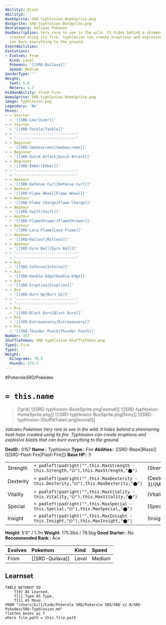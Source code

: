 ```yaml
---
Ability1: Blaze
Ability2: ''
BookSprite: SRD-typhlosion-BookSprite.png
BoxSprite: SRD-typhlosion-BoxSprite.png
DexCategory: Volcano Pokemon
DexDescription: Very rare to see in the wild. It hides behind a shimmering heat haze
  created using its fire. Typhlosion can create eruptions and explosive blasts that
  can burn everything to the ground.
EventAbilities: ''
Evolutions:
- Evolves: From
  Kind: Level
  Pokemon: '[[SRD-Quilava]]'
  Speed: Medium
GenderType: ''
Height:
  Feet: 5.6
  Meters: 1.7
HiddenAbility: Flash Fire
HomeSprite: SRD-typhlosion-HomeSprite.png
Image: typhlosion.png
Legendary: 'No'
Moves:
- - Starter
  - '[[SRD-Leer|Leer]]'
- - Starter
  - '[[SRD-Tackle|Tackle]]'
- - '---------------------------'
  - '---------------------------'
- - Beginner
  - '[[SRD-Smokescreen|Smokescreen]]'
- - Beginner
  - '[[SRD-Quick Attack|Quick Attack]]'
- - Beginner
  - '[[SRD-Ember|Ember]]'
- - '---------------------------'
  - '---------------------------'
- - Amateur
  - '[[SRD-Defense Curl|Defense Curl]]'
- - Amateur
  - '[[SRD-Flame Wheel|Flame Wheel]]'
- - Amateur
  - '[[SRD-Flame Charge|Flame Charge]]'
- - Amateur
  - '[[SRD-Swift|Swift]]'
- - Amateur
  - '[[SRD-Flamethrower|Flamethrower]]'
- - Amateur
  - '[[SRD-Lava Plume|Lava Plume]]'
- - Amateur
  - '[[SRD-Rollout|Rollout]]'
- - Amateur
  - '[[SRD-Gyro Ball|Gyro Ball]]'
- - '---------------------------'
  - '---------------------------'
- - Ace
  - '[[SRD-Inferno|Inferno]]'
- - Ace
  - '[[SRD-Double-Edge|Double-Edge]]'
- - Ace
  - '[[SRD-Eruption|Eruption]]'
- - Ace
  - '[[SRD-Burn Up|Burn Up]]'
- - '---------------------------'
  - '---------------------------'
- - Pro
  - '[[SRD-Blast Burn|Blast Burn]]'
- - Pro
  - '[[SRD-Extrasensory|Extrasensory]]'
- - Pro
  - '[[SRD-Thunder Punch|Thunder Punch]]'
Number: 157
ShuffleToken: SRD-typhlosion-ShuffleToken.png
Type1: Fire
Type2: ''
Weight:
  Kilograms: 79.5
  Pounds: 175.3
---
```


#PokeroleSRD/Pokedex

# `= this.name`

> [!grid]
> ![[SRD-typhlosion-BookSprite.png|wsmall]]
> ![[SRD-typhlosion-HomeSprite.png]]
> ![[SRD-typhlosion-BoxSprite.png|htiny]]
> ![[SRD-typhlosion-ShuffleToken.png|wsmall]]


*Volcano Pokemon*
*Very rare to see in the wild. It hides behind a shimmering heat haze created using its fire. Typhlosion can create eruptions and explosive blasts that can burn everything to the ground.*

**DexID**:: 0157
**Name**:: Typhlosion
**Type**:: Fire
**Abilities**:: [[SRD-Blaze|Blaze]] ([[SRD-Flash Fire|Flash Fire]])
**Base HP**:: 5

|           |                                                                                        |                                          |
| --------- | -------------------------------------------------------------------------------------- | ---------------------------------------- |
| Strength  | `= padleft(padright("",this.MaxStrength - this.Strength,"⭘"),this.MaxStrength,"⬤")`    | (Strength::2)/(MaxStrength::5)   |
| Dexterity | `= padleft(padright("",this.MaxDexterity - this.Dexterity,"⭘"),this.MaxDexterity,"⬤")` | (Dexterity:: 3)/(MaxDexterity::6) |
| Vitality  | `= padleft(padright("",this.MaxVitality - this.Vitality,"⭘"),this.MaxVitality,"⬤")`    | (Vitality::2)/(MaxVitality::5)   |
| Special   | `= padleft(padright("",this.MaxSpecial - this.Special,"⭘"),this.MaxSpecial,"⬤")`       | (Special::3)/(MaxSpecial::6)     |
| Insight   | `= padleft(padright("",this.MaxInsight - this.Insight,"⭘"),this.MaxInsight,"⬤")`       | (Insight::2)/(MaxInsight::5)     |

**Height**: 5'6" / 1.7m
**Weight**: 175.3lbs / 79.5kg
**Good Starter**:: No
**Recommended Rank**:: Ace

| Evolves   | Pokemon         | Kind   | Speed   |
|:----------|:----------------|:-------|:--------|
| From      | [[SRD-Quilava]] | Level  | Medium  |

## Learnset

```dataview
TABLE WITHOUT ID
    T[0] AS Learned,
    T[1].Type AS Type,
    T[1] AS Move
FROM "/Users/bill/Code/Pokerole SRD/Pokerole SRD/SRD v2.0/SRD-Pokedex/SRD-Typhlosion.md"
flatten moves as T
where file.path = this.file.path
```

